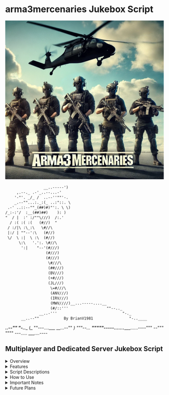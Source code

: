 # **arma3mercenaries Jukebox Script**
![arma3mercenaries_v1.webp](arma3mercenaries_v1.webp)

                     __..-----')
         ,.--._ .-'_..--...-'
        '-"'. _/_ /  ..--''""'-.
        _.--""...:._:(_ ..:"::. \
     .-' ..::--""_(##)#)"':. \ \)    
    /_:-:'/  :__(##)##)    ): )   
    "  / |  :' :/""\///)  /:.'  
      / :( :( :(   (#//)  "       
     / :/|\ :\_:\   \#//\   
     |:/ | ""--':\   (#//)              
     \/  \ :|  \ :\  (#//)
          \:\   '.':. \#//\      
           ':|    "--'(#///)
                      (#///)
                      (#///)
                       \#///\
                       (##///)
                       (BV///)
                       (+#///)
                       (JL///)
                        \=#///\
                        (ANV///)
                        (IRV///)
                        (MWV////)__...-----....__
                        (#/::'''                 ""--.._
                   __..-'''                             "-._
           __..--""           By BrianV1981            	   "-..____
  ___..--""                                                    "-..____
    (_ ""---....___                                     __...--"" _)
      """--...  ___"""""-----......._______......----"""     --"""
                    """"       ---.....   ___....----

## Multiplayer and Dedicated Server Jukebox Script
<details>
  <summary>Overview</summary>


  The Arma3Mercenaries Jukebox Script is a simple, lightweight, and easy-to-incorporate system designed to bring customizable music playback to your Arma 3 missions. It allows players to interact with a custom radio interface, pick songs, or listen to randomly selected tracks from a playlist.

  **Fully multiplayer and dedicated server compatible**: This script works seamlessly in both multiplayer environments and on dedicated servers, ensuring all players experience synchronized music playback.

</details>

<details>
  <summary>Features</summary>

  - **Custom Radio Interface**: Players can select specific tracks to play using a straightforward and accessible interface.
  - **Mute Functionality**: The mute button plays a silent track as a workaround due to the use of event handlers that play a random track if a song ends.
  - **Event-Driven Music Playback**: Automatically plays a new random track when the current one ends, providing continuous music during gameplay.
  - **Optional Random Looping**: The script includes an optional feature for looping random tracks, which can be enabled or disabled based on player preference.
  - **Multiplayer Compatibility**: The script is fully compatible with multiplayer and dedicated servers, ensuring synchronized music for all players.

</details>

<details>
  <summary>Script Descriptions</summary>

  #### 1. `arma3mercenaries_jukebox_customInterface.hpp`

  **Description:**
  This file defines the custom interface for the jukebox. It includes buttons for different tracks, a mute button, and a title display.

  #### 2. `arma3mercenaries_jukeboxGUIDefinitions.hpp`

  **Description:**
  Provides the necessary GUI elements such as `RscText`, `RscButton`, and `RscSlider`. These elements are used in constructing the jukebox interface.

  #### 3. `arma3mercenaries_playRandomTracks.sqf`

  **Description:**
  Handles the logic for playing random tracks from the playlist. It includes the functionality to automatically select and play a new track when the current one ends.

</details>

<details>
  <summary>How to Use</summary>

  1. **Add Jukebox to Objects:**
     - To add the jukebox to any object in the game, use the following code in the object's init field:
       ```cpp
       // Add arma3mercenaries Radio action
       _this addAction ["arma3mercenaries Radio", {
           createDialog "CustomInterface";
       }, "", 0, false, false, "", "player distance _target < 5"];
       ```

  2. **Include in `description.ext`:**
     - Add the following to your `description.ext` file:
       ```cpp
       #include "arma3mercenaries/jukebox/arma3mercenaries_jukebox_customInterface.hpp"
       class CfgMusic {
           #include "arma3mercenaries/jukebox/arma3mercenaries_jukeboxMusic.hpp"
       };
       ```

  3. **Initialize in `init.sqf`:**
     - Include the following in your `init.sqf` file to start the jukebox:
       ```sqf
       execVM "arma3mercenaries/jukebox/arma3mercenaries_playRandomTracks.sqf";
       ```

  4. **Optional Looping:**
     - The script **arma3mercenaries_playRandomTracks.sqf** that loops the music is optional. Removing this step will allow players to just use the radio interface to pick the songs they want to listen to.

     - skip this step of include the following in your `init.sqf` file if you want an even lighter weight version.
       ```sqf
       execVM "arma3mercenaries/jukebox/arma3mercenaries_playRandomTracks.sqf";
       ```

</details>

<details>
  <summary>Important Notes</summary>

  - **Mute Button**: The mute button currently plays a silent track as a workaround until event handlers can be managed more effectively.
  - **Event Handler**: The event handler plays a random track when it detects that a song has ended. This ensures continuous music playback.
  - **Modularity**: The script is designed to be simple, lightweight, and easy to incorporate into any mission.
  - **Multiplayer Compatibility**: Fully compatible with multiplayer and dedicated servers, ensuring all players experience synchronized music playback.

</details>

<details>
  <summary>Future Plans</summary>

  - **3D Sound Integration**: Incorporate songs with 3D sound to enhance the immersive experience.
  - **Interface Improvement**: Enhance the visual and functional aspects of the jukebox interface.
  - **Better Documentation**: Develop more detailed and user-friendly documentation to help mission creators integrate the jukebox.

</details>
